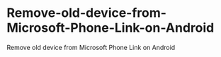# Remove-old-device-from-Microsoft-Phone-Link-on-Android
Remove old device from Microsoft Phone Link on Android
